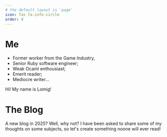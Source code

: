 ```yaml
---
# the default layout is 'page'
icon: fas fa-info-circle
order: 4
---
```

# Me

* Former worker from the Game Industry,
* Senior Ruby software engineer;
* Weak Ocaml enthousiast;
* Emerit reader;
* Mediocre writer...

Hi! My name is Lomig!

# The Blog
A new blog in 2025?
Well, why not? I have been asked to share some of my thoughts on some subjects, so let's create something noone will ever read!
